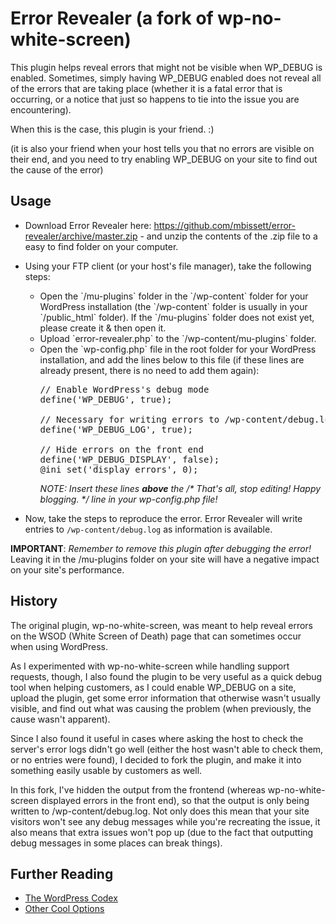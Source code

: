 # Error Revealer (a fork of wp-no-white-screen)

This plugin helps reveal errors that might not be visible when WP_DEBUG is enabled. Sometimes, simply having WP_DEBUG enabled does not reveal all of the errors that are taking place (whether it is a fatal error that is occurring, or a notice that just so happens to tie into the issue you are encountering).

When this is the case, this plugin is your friend. :)

(it is also your friend when your host tells you that no errors are visible on their end, and you need to try enabling WP_DEBUG on your site to find out the cause of the error)

## Usage

 - Download Error Revealer here: https://github.com/mbissett/error-revealer/archive/master.zip - and unzip the contents of the .zip file to a easy to find folder on your computer.
 - Using your FTP client (or your host's file manager), take the following steps:
   <ul>
    <li>Open the `/mu-plugins` folder in the `/wp-content` folder for your WordPress installation (the `/wp-content` folder is usually in your `/public_html` folder). If the `/mu-plugins` folder does not exist yet, please create it & then open it.</li>

    <li>Upload `error-revealer.php` to the `/wp-content/mu-plugins` folder.</li>

    <li>Open the `wp-config.php` file in the root folder for your WordPress installation, and add the lines below to this file (if these lines are already present, there is no need to add them again):
     
    <pre>// Enable WordPress's debug mode
   define('WP_DEBUG', true);

   // Necessary for writing errors to /wp-content/debug.log
   define('WP_DEBUG_LOG', true);

   // Hide errors on the front end
   define('WP_DEBUG_DISPLAY', false);
   @ini_set('display_errors', 0);</pre>
    _NOTE: Insert these lines **above** the /* That's all, stop editing! Happy blogging. */ line in your wp-config.php file!_</li>
  </ul>
 
 - Now, take the steps to reproduce the error. Error Revealer will write entries to `/wp-content/debug.log` as information is available.
 

**IMPORTANT**: *Remember to remove this plugin after debugging the error!* Leaving it in the /mu-plugins folder on your site will have a negative impact on your site's performance.
 
## History

The original plugin, wp-no-white-screen, was meant to help reveal errors on the WSOD (White Screen of Death) page that can sometimes occur when using WordPress.

As I experimented with wp-no-white-screen while handling support requests, though, I also found the plugin to be very useful as a quick debug tool when helping customers, as I could enable WP_DEBUG on a site, upload the plugin, get some error information that otherwise wasn't usually visible, and find out what was causing the problem (when previously, the cause wasn't apparent).

Since I also found it useful in cases where asking the host to check the server's error logs didn't go well (either the host wasn't able to check them, or no entries were found), I decided to fork the plugin, and make it into something easily usable by customers as well.

In this fork, I've hidden the output from the frontend (whereas wp-no-white-screen displayed errors in the front end), so that the output is only being written to /wp-content/debug.log. Not only does this mean that your site visitors won't see any debug messages while you're recreating the issue, it also means that extra issues won't pop up (due to the fact that outputting debug messages in some places can break things).

## Further Reading 

 * [The WordPress Codex](http://codex.wordpress.org/Debugging_in_WordPress)
 * [Other Cool Options](http://nacin.com/2010/04/23/5-ways-to-debug-wordpress/)
